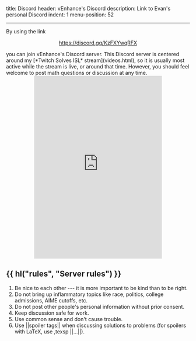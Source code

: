 title: Discord
header: vEnhance's Discord
description: Link to Evan's personal Discord
indent: 1
menu-position: 52

---

By using the link

<center>
<p><a href="https://discord.gg/KzFXYwqRFX">https://discord.gg/KzFXYwqRFX</a></p>
</center>
you can join vEnhance's Discord server.
This Discord server is centered around my
[*Twitch Solves ISL* stream](videos.html),
so it is usually most active while the stream is live, or around that time.
However, you should feel welcome to post math questions or discussion at any time.

<center>
<iframe src="https://discord.com/widget?id=780468665019269191&theme=dark" width="350" height="500" allowtransparency="true" frameborder="0" sandbox="allow-popups allow-popups-to-escape-sandbox allow-same-origin allow-scripts"></iframe>
</center>

## {{ hl("rules", "Server rules") }}

1. Be nice to each other --- it is more important to be kind than to be right.
2. Do not bring up inflammatory topics like race, politics, college admissions, AIME cutoffs, etc.
3. Do not post other people's personal information without prior consent.
4. Keep discussion safe for work.
5. Use common sense and don't cause trouble.
6. Use ||spoiler tags|| when discussing solutions to problems (for spoilers with LaTeX, use ,texsp ||$...$||).
